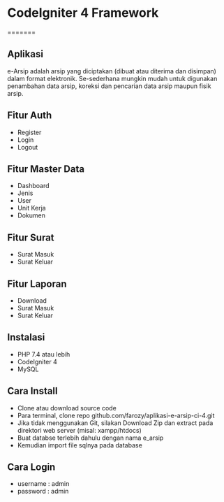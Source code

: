 # CodeIgniter 4 Framework



=======
## Aplikasi 

e-Arsip adalah arsip yang diciptakan (dibuat atau diterima dan disimpan) dalam format elektronik. Se-sederhana mungkin mudah untuk digunakan penambahan data arsip, koreksi dan pencarian data arsip maupun fisik arsip.

## Fitur Auth

- Register
- Login
- Logout

## Fitur Master Data
- Dashboard
- Jenis
- User
- Unit Kerja
- Dokumen

## Fitur Surat
- Surat Masuk
- Surat Keluar

## Fitur Laporan
- Download
- Surat Masuk
- Surat Keluar

## Instalasi
- PHP 7.4 atau lebih
- CodeIgniter 4
- MySQL

## Cara Install

- Clone atau download source code
- Para terminal, clone repo github.com/farozy/aplikasi-e-arsip-ci-4.git
- Jika tidak menggunakan Git, silakan Download Zip dan extract pada direktori web server (misal: xampp/htdocs)
- Buat databse terlebih dahulu dengan nama e_arsip
- Kemudian import file sqlnya pada database

## Cara Login
- username : admin
- password : admin
